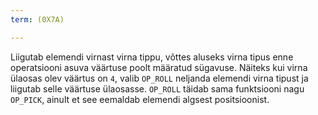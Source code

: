 ```yaml
---
term: (0X7A)

---
```

Liigutab elemendi virnast virna tippu, võttes aluseks virna tipus enne operatsiooni asuva väärtuse poolt määratud sügavuse. Näiteks kui virna ülaosas olev väärtus on `4`, valib `OP_ROLL` neljanda elemendi virna tipust ja liigutab selle väärtuse ülaosasse. `OP_ROLL` täidab sama funktsiooni nagu `OP_PICK`, ainult et see eemaldab elemendi algsest positsioonist.